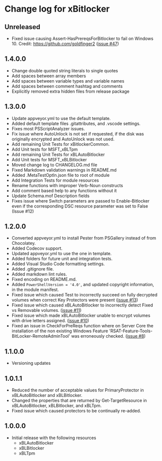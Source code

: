 # Change log for xBitlocker

## Unreleased

- Fixed issue causing Assert-HasPrereqsForBitlocker to fail on Windows 10.
  Credit: https://github.com/goldfinger2
  ([issue #47](https://github.com/PowerShell/xBitlocker/issues/47))

## 1.4.0.0

- Change double quoted string literals to single quotes
- Add spaces between array members
- Add spaces between variable types and variable names
- Add spaces between comment hashtag and comments
- Explicitly removed extra hidden files from release package

## 1.3.0.0

- Update appveyor.yml to use the default template.
- Added default template files .gitattributes, and .vscode settings.
- Fixes most PSScriptAnalyzer issues.
- Fix issue where AutoUnlock is not set if requested, if the disk was
  originally encrypted and AutoUnlock was not used.
- Add remaining Unit Tests for xBitlockerCommon.
- Add Unit tests for MSFT_xBLTpm
- Add remaining Unit Tests for xBLAutoBitlocker
- Add Unit tests for MSFT_xBLBitlocker
- Moved change log to CHANGELOG.md file
- Fixed Markdown validation warnings in README.md
- Added .MetaTestOptIn.json file to root of module
- Add Integration Tests for module resources
- Rename functions with improper Verb-Noun constructs
- Add comment based help to any functions without it
- Update Schema.mof Description fields
- Fixes issue where Switch parameters are passed to Enable-Bitlocker even if
  the corresponding DSC resource parameter was set to False (Issue #12)

## 1.2.0.0

- Converted appveyor.yml to install Pester from PSGallery instead of from
  Chocolatey.
- Added Codecov support.
- Updated appveyor.yml to use the one in template.
- Added folders for future unit and integration tests.
- Added Visual Studio Code formatting settings.
- Added .gitignore file.
- Added markdown lint rules.
- Fixed encoding on README.md.
- Added `PowerShellVersion = '4.0'`, and updated copyright information, in the
  module manifest.
- Fixed issue which caused Test to incorrectly succeed on fully decrypted
  volumes when correct Key Protectors were present
  ([issue #13](https://github.com/PowerShell/xBitlocker/issues/13))
- Fixed issue which caused xBLAutoBitlocker to incorrectly detect Fixed vs
  Removable volumes.
  ([issue #11](https://github.com/PowerShell/xBitlocker/issues/11))
- Fixed issue which made xBLAutoBitlocker unable to encrypt volumes with drive
  letters assigned.
  ([issue #10](https://github.com/PowerShell/xBitlocker/issues/10))
- Fixed an issue in CheckForPreReqs function where on Server Core the
  installation of the non existing Windows Feature
  'RSAT-Feature-Tools-BitLocker-RemoteAdminTool' was erroneously checked.
  ([issue #8](https://github.com/PowerShell/xBitlocker/issues/8))

## 1.1.0.0

- Versioning updates

## 1.0.1.1

- Reduced the number of acceptable values for PrimaryProtector in
  xBLAutoBitlocker and xBLBitlocker.
- Changed the properties that are returned by Get-TargetResource in
  xBLAutoBitlocker, xBLBitlocker, and xBLTpm.
- Fixed issue which caused protectors to be continually re-added.

## 1.0.0.0

- Initial release with the following resources
  - xBLAutoBitlocker
  - xBLBitlocker
  - xBLTpm
